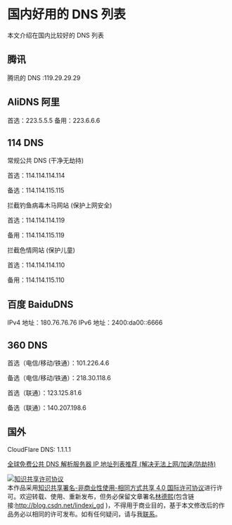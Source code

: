 
# 国内好用的 DNS 列表

本文介绍在国内比较好的 DNS 列表

<!--more-->


<!-- csdn -->

## 腾讯

腾讯的 DNS :119.29.29.29

## AliDNS 阿里

首选：223.5.5.5
备用：223.6.6.6

## 114 DNS

常规公共 DNS (干净无劫持)

首选：114.114.114.114 

备选：114.114.115.115

拦截钓鱼病毒木马网站 (保护上网安全)

首选：114.114.114.119

备用：114.114.115.119

拦截色情网站 (保护儿童)

首选：114.114.114.110

备用：114.114.115.110

## 百度 BaiduDNS

IPv4 地址：180.76.76.76
IPv6 地址：2400:da00::6666

## 360 DNS

首选（电信/移动/铁通）：101.226.4.6

备选（电信/移动/铁通）：218.30.118.6

首选（联通）：123.125.81.6

备选（联通）：140.207.198.6

## 国外

CloudFlare DNS: 1.1.1.1

[全球免费公共 DNS 解析服务器 IP 地址列表推荐 (解决无法上网/加速/防劫持)](https://www.iplaysoft.com/public-dns.html )





<a rel="license" href="http://creativecommons.org/licenses/by-nc-sa/4.0/"><img alt="知识共享许可协议" style="border-width:0" src="https://licensebuttons.net/l/by-nc-sa/4.0/88x31.png" /></a><br />本作品采用<a rel="license" href="http://creativecommons.org/licenses/by-nc-sa/4.0/">知识共享署名-非商业性使用-相同方式共享 4.0 国际许可协议</a>进行许可。欢迎转载、使用、重新发布，但务必保留文章署名[林德熙](http://blog.csdn.net/lindexi_gd)(包含链接:http://blog.csdn.net/lindexi_gd )，不得用于商业目的，基于本文修改后的作品务必以相同的许可发布。如有任何疑问，请与我[联系](mailto:lindexi_gd@163.com)。
